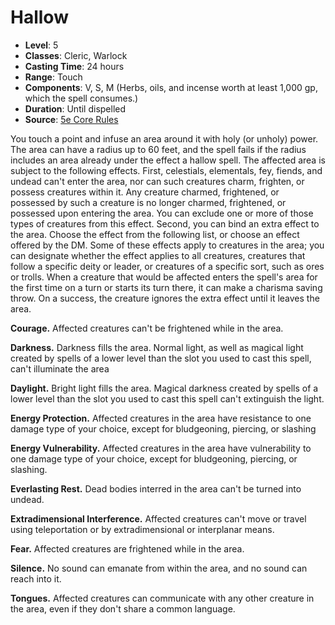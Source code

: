 # Hallow

- **Level**: 5
- **Classes**: Cleric, Warlock
- **Casting Time**: 24 hours
- **Range**: Touch
- **Components**: V, S, M (Herbs, oils, and incense worth at least 1,000 gp, which the spell consumes.)
- **Duration**: Until dispelled
- **Source**: [5e Core Rules](http://dnd.wizards.com/articles/features/systems-reference-document-srd)

You touch a point and infuse an area around it with holy (or unholy) power. The area can have a radius up to 60 feet, and the spell fails if the radius includes an area already under the effect a hallow spell. The affected area is subject to the following effects. First, celestials, elementals, fey, fiends, and undead can't enter the area, nor can such creatures charm, frighten, or possess creatures within it. Any creature charmed, frightened, or possessed by such a creature is no longer charmed, frightened, or possessed upon entering the area. You can exclude one or more of those types of creatures from this effect. Second, you can bind an extra effect to the area. Choose the effect from the following list, or choose an effect offered by the DM. Some of these effects apply to creatures in the area; you can designate whether the effect applies to all creatures, creatures that follow a specific deity or leader, or creatures of a specific sort, such as ores or trolls. When a creature that would be affected enters the spell's area for the first time on a turn or starts its turn there, it can make a charisma saving throw. On a success, the creature ignores the extra effect until it leaves the area.

**Courage.** Affected creatures can't be frightened while in the area.

**Darkness.** Darkness fills the area. Normal light, as well as magical light created by spells of a lower level than the slot you used to cast this spell, can't illuminate the area

 **Daylight.** Bright light fills the area. Magical darkness created by spells of a lower level than the slot you used to cast this spell can't extinguish the light.

**Energy Protection.** Affected creatures in the area have resistance to one damage type of your choice, except for bludgeoning, piercing, or slashing

 **Energy Vulnerability.** Affected creatures in the area have vulnerability to one damage type of your choice, except for bludgeoning, piercing, or slashing.

**Everlasting Rest.** Dead bodies interred in the area can't be turned into undead.

**Extradimensional Interference.** Affected creatures can't move or travel using teleportation or by extradimensional or interplanar means.

**Fear.** Affected creatures are frightened while in the area.

**Silence.** No sound can emanate from within the area, and no sound can reach into it.

**Tongues.** Affected creatures can communicate with any other creature in the area, even if they don't share a common language.

